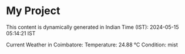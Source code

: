 # My Project

This content is dynamically generated in Indian Time (IST): 2024-05-15 05:14:21 IST


Current Weather in Coimbatore:
Temperature: 24.88 °C
Condition: mist
